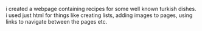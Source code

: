 i created a webpage containing recipes for some well known turkish dishes.
i used just html for things like creating lists, adding images to pages, using links to navigate between the pages etc.

